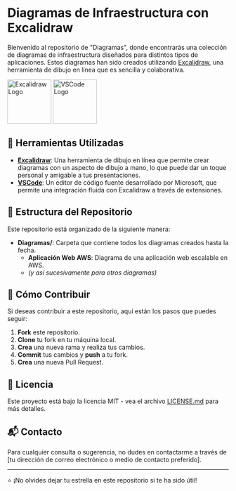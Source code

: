 # Diagramas de Infraestructura con Excalidraw

Bienvenido al repositorio de "Diagramas", donde encontrarás una colección de diagramas de infraestructura diseñados para distintos tipos de aplicaciones. Estos diagramas han sido creados utilizando [Excalidraw](https://excalidraw.com/), una herramienta de dibujo en línea que es sencilla y colaborativa.

<img src="https://excalidraw.com/favicon.ico" alt="Excalidraw Logo" width="100"/> <img src="https://upload.wikimedia.org/wikipedia/commons/9/9a/Visual_Studio_Code_1.35_icon.svg" alt="VSCode Logo" width="100"/>


## 🎨 Herramientas Utilizadas

- **[Excalidraw](https://excalidraw.com/)**: Una herramienta de dibujo en línea que permite crear diagramas con un aspecto de dibujo a mano, lo que puede dar un toque personal y amigable a tus presentaciones.
- **[VSCode](https://code.visualstudio.com/)**: Un editor de código fuente desarrollado por Microsoft, que permite una integración fluida con Excalidraw a través de extensiones.

## 📂 Estructura del Repositorio

Este repositorio está organizado de la siguiente manera:

- **Diagramas/**: Carpeta que contiene todos los diagramas creados hasta la fecha.
  - **Aplicación Web AWS**: Diagrama de una aplicación web escalable en AWS.
  - *(y así sucesivamente para otros diagramas)*

## 🚀 Cómo Contribuir

Si deseas contribuir a este repositorio, aquí están los pasos que puedes seguir:

1. **Fork** este repositorio.
2. **Clone** tu fork en tu máquina local.
3. **Crea** una nueva rama y realiza tus cambios.
4. **Commit** tus cambios y **push** a tu fork.
5. **Crea** una nueva Pull Request.

## 📖 Licencia

Este proyecto está bajo la licencia MIT - vea el archivo [LICENSE.md](LICENSE.md) para más detalles.

## 📬 Contacto

Para cualquier consulta o sugerencia, no dudes en contactarme a través de [tu dirección de correo electrónico o medio de contacto preferido].

---

⭐ ¡No olvides dejar tu estrella en este repositorio si te ha sido útil!

